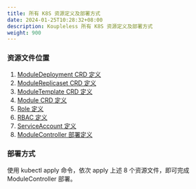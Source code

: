 ```yaml
---
title: 所有 K8S 资源定义及部署方式
date: 2024-01-25T10:28:32+08:00
description: Koupleless 所有 K8S 资源定义及部署方式
weight: 900
---
```


### 资源文件位置

1. [ModuleDeployment CRD 定义](https://github.com/koupleless/koupleless/blob/master/module-controller/config/crd/bases/koupleless.alipay.com_moduledeployments.yaml)
2. [ModuleReplicaset CRD 定义](https://github.com/koupleless/koupleless/blob/master/module-controller/config/crd/bases/koupleless.alipay.com_modulereplicasets.yaml) 
3. [ModuleTemplate CRD 定义](https://github.com/koupleless/koupleless/blob/master/module-controller/config/crd/bases/koupleless.alipay.com_moduletemplates.yaml)
4. [Module CRD 定义](https://github.com/koupleless/koupleless/blob/master/module-controller/config/crd/bases/koupleless.alipay.com_modules.yaml)
5. [Role 定义](https://github.com/koupleless/koupleless/blob/master/module-controller/config/rbac/role.yaml)
6. [RBAC 定义](https://github.com/koupleless/koupleless/blob/master/module-controller/config/rbac/role_binding.yaml)
7. [ServiceAccount 定义](https://github.com/koupleless/koupleless/blob/master/module-controller/config/rbac/service_account.yaml)
8. [ModuleController 部署定义](https://github.com/koupleless/koupleless/blob/master/module-controller/config/samples/module-deployment-controller.yaml)

### 部署方式

使用 kubectl apply 命令，依次 apply 上述 8 个资源文件，即可完成 ModuleController 部署。

<br/>
<br/>